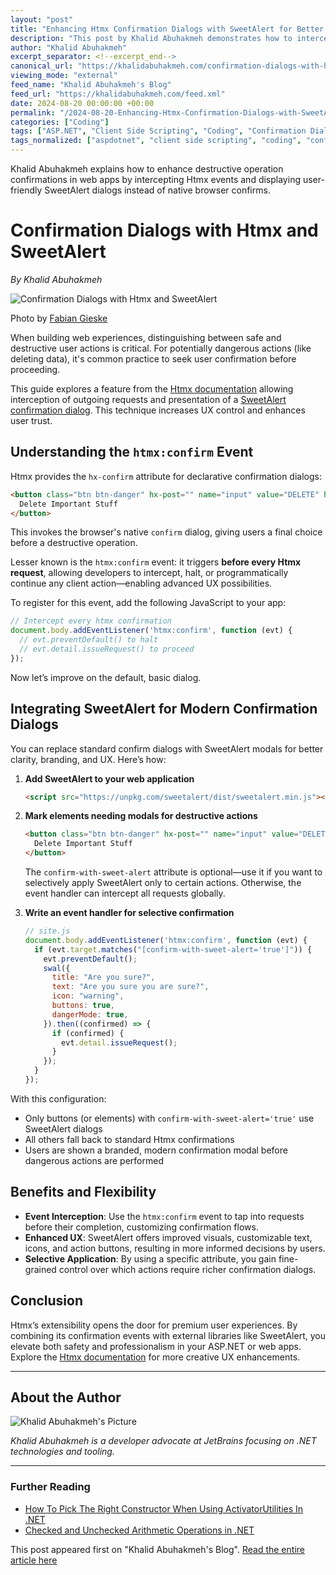 ```yaml
---
layout: "post"
title: "Enhancing Htmx Confirmation Dialogs with SweetAlert for Better UX"
description: "This post by Khalid Abuhakmeh demonstrates how to intercept Htmx confirmation events and replace browser-native confirm dialogs with SweetAlert modals. The technique can increase user confidence and improve experience around destructive operations in modern ASP.NET web apps."
author: "Khalid Abuhakmeh"
excerpt_separator: <!--excerpt_end-->
canonical_url: "https://khalidabuhakmeh.com/confirmation-dialogs-with-htmx-and-sweetalert"
viewing_mode: "external"
feed_name: "Khalid Abuhakmeh's Blog"
feed_url: "https://khalidabuhakmeh.com/feed.xml"
date: 2024-08-20 00:00:00 +00:00
permalink: "/2024-08-20-Enhancing-Htmx-Confirmation-Dialogs-with-SweetAlert-for-Better-UX.html"
categories: ["Coding"]
tags: ["ASP.NET", "Client Side Scripting", "Coding", "Confirmation Dialog", "Event Handling", "Evt.preventdefault", "Htmx", "JavaScript", "Posts", "SweetAlert", "User Interaction", "Web UX"]
tags_normalized: ["aspdotnet", "client side scripting", "coding", "confirmation dialog", "event handling", "evtdotpreventdefault", "htmx", "javascript", "posts", "sweetalert", "user interaction", "web ux"]
---
```


Khalid Abuhakmeh explains how to enhance destructive operation confirmations in web apps by intercepting Htmx events and displaying user-friendly SweetAlert dialogs instead of native browser confirms.<!--excerpt_end-->

# Confirmation Dialogs with Htmx and SweetAlert

*By Khalid Abuhakmeh*

![Confirmation Dialogs with Htmx and SweetAlert](https://res.cloudinary.com/abuhakmeh/image/fetch/c_limit,f_auto,q_auto,w_800/https://khalidabuhakmeh.com/assets/images/posts/misc/confirmation-dialogs-htmx-sweetalert-html.jpg)

Photo by [Fabian Gieske](https://unsplash.com/@fbngsk)

When building web experiences, distinguishing between safe and destructive user actions is critical. For potentially dangerous actions (like deleting data), it's common practice to seek user confirmation before proceeding.

This guide explores a feature from the [Htmx documentation](https://htmx.org/events/#htmx:confirm) allowing interception of outgoing requests and presentation of a [SweetAlert confirmation dialog](https://sweetalert.js.org/guides/). This technique increases UX control and enhances user trust.

## Understanding the `htmx:confirm` Event

Htmx provides the `hx-confirm` attribute for declarative confirmation dialogs:

```html
<button class="btn btn-danger" hx-post="" name="input" value="DELETE" hx-confirm="Are you sure?">
  Delete Important Stuff
</button>
```

This invokes the browser's native `confirm` dialog, giving users a final choice before a destructive operation.

Lesser known is the `htmx:confirm` event: it triggers **before every Htmx request**, allowing developers to intercept, halt, or programmatically continue any client action—enabling advanced UX possibilities.

To register for this event, add the following JavaScript to your app:

```javascript
// Intercept every htmx confirmation
document.body.addEventListener('htmx:confirm', function (evt) {
  // evt.preventDefault() to halt
  // evt.detail.issueRequest() to proceed
});
```

Now let’s improve on the default, basic dialog.

## Integrating SweetAlert for Modern Confirmation Dialogs

You can replace standard confirm dialogs with SweetAlert modals for better clarity, branding, and UX. Here’s how:

1. **Add SweetAlert to your web application**

   ```html
   <script src="https://unpkg.com/sweetalert/dist/sweetalert.min.js"></script>
   ```

2. **Mark elements needing modals for destructive actions**

   ```html
   <button class="btn btn-danger" hx-post="" name="input" value="DELETE" confirm-with-sweet-alert='true'>
     Delete Important Stuff
   </button>
   ```
   
   The `confirm-with-sweet-alert` attribute is optional—use it if you want to selectively apply SweetAlert only to certain actions. Otherwise, the event handler can intercept all requests globally.

3. **Write an event handler for selective confirmation**

   ```javascript
   // site.js
   document.body.addEventListener('htmx:confirm', function (evt) {
     if (evt.target.matches("[confirm-with-sweet-alert='true']")) {
       evt.preventDefault();
       swal({
         title: "Are you sure?",
         text: "Are you sure you are sure?",
         icon: "warning",
         buttons: true,
         dangerMode: true,
       }).then((confirmed) => {
         if (confirmed) {
           evt.detail.issueRequest();
         }
       });
     }
   });
   ```

With this configuration:

- Only buttons (or elements) with `confirm-with-sweet-alert='true'` use SweetAlert dialogs
- All others fall back to standard Htmx confirmations
- Users are shown a branded, modern confirmation modal before dangerous actions are performed

## Benefits and Flexibility

- **Event Interception**: Use the `htmx:confirm` event to tap into requests before their completion, customizing confirmation flows.
- **Enhanced UX**: SweetAlert offers improved visuals, customizable text, icons, and action buttons, resulting in more informed decisions by users.
- **Selective Application**: By using a specific attribute, you gain fine-grained control over which actions require richer confirmation dialogs.

## Conclusion

Htmx’s extensibility opens the door for premium user experiences. By combining its confirmation events with external libraries like SweetAlert, you elevate both safety and professionalism in your ASP.NET or web apps. Explore the [Htmx documentation](https://htmx.org/docs/) for more creative UX enhancements.

---

## About the Author

![Khalid Abuhakmeh's Picture](/assets/images/authorimage.jpg)

*Khalid Abuhakmeh is a developer advocate at JetBrains focusing on .NET technologies and tooling.*

---

### Further Reading

- [How To Pick The Right Constructor When Using ActivatorUtilities In .NET](/how-to-pick-the-right-constructor-when-using-activatorutilities-in-dotnet)
- [Checked and Unchecked Arithmetic Operations in .NET](/checked-and-unchecked-arithmetic-operations-in-dotnet)

This post appeared first on "Khalid Abuhakmeh's Blog". [Read the entire article here](https://khalidabuhakmeh.com/confirmation-dialogs-with-htmx-and-sweetalert)
